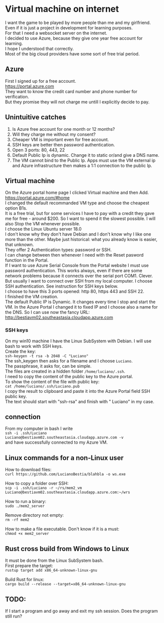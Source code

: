 # Virtual machine on internet

I want the game to be played by more people than me and my girlfriend.  
Even if it is just a project in development for learning purposes.  
For that I need a websocket server on the internet.  
I decided to use Azure, because they give one year free account for learning.  
I hope I understood that correctly.  
Most of the big cloud providers have some sort of free trial period.  

## Azure
First I signed up for a free account.  
https://portal.azure.com  
They want to know the credit card number and phone number for verification.  
But they promise they will not charge me untill I explicitly decide to pay.  

## Unintuitive catches
1. Is Azure free account for one month or 12 months?  
2. Will they charge me without my consent?  
3. Cheaper VM is important even for free account.  
4. SSH keys are better then password authentication.  
5. Open 3 ports: 80, 443, 22  
6. Default Public Ip is dynamic. Change it to static or/and give a DNS name.  
7. The VM cannot bind to the Public Ip. Apps must use the VM external ip and Azure infrastructure then makes a 1:1 connection to the public Ip.  

## Virtual machine
On the Azure portal home page I clicked Virtual machine and then Add.  
https://portal.azure.com/#home  
I changed the default recommanded VM type and choose the cheapest option B1s.  
It is a free trial, but for some services I have to pay with a credit they gave me for free - around $200. So I want to spend it the slowest possible. I will also Stop the VM whenever possible.  
I choose the Linux Ubuntu server 18.0  
I don't know why they don't have Debian and I don't know why I like one more than the other. Maybe just historical: what you already know is easier, that unknown.  
They offer 2 Authentication types: password or SSH.  
I can change between then whenever I need with the Reset pasword function in the Portal.  
If I want to use Azure Serial Console from the Portal website I must use password authentication. This works always, even if there are some network problems because it connects over the serial port COM1.  Clever.  
But usually I want to connect over SSH from my local computer. I choose SSH authentication. See instruction for SSH keys below.  
I choose to have this 3 ports opened: http 80, https 443 and SSH 22.  
I finished the VM creation.  
The default Public IP is Dynamic. It changes every time I stop and start the VM. In the Azure Portal I changed it to fixed IP and I choose also a name for the DNS. So I can use now the fancy URL:  
http://bestiavm02.southeastasia.cloudapp.azure.com  

### SSH keys
On my win10 machine I have the Linux SubSystem with Debian. I will use bash to work with SSH keys.  
Create the key:  
`ssh-keygen -t rsa -b 2048 -C "Luciano"`  
The ssh_keygen then asks for a filename and I choose `Luciano`.  
The passphrase, it asks for, can be simple.  
The files are created in a hidden folder `/home/luciano/.ssh`.  
I need to copy the content of the public key to the Azure portal.  
To show the content of the file with public key:  
`cat /home/luciano/.ssh/Luciano.pub`  
I copy the result to clipboard and paste it into the Azure Portal field SSH public key.  
The text should start with "ssh-rsa" and finish with " Luciano" in my case.  

## connection
From my computer in bash I write  
`ssh -i .ssh/Luciano Luciano@bestiavm02.southeastasia.cloudapp.azure.com -v`  
and have successfully connected to my Azure VM.  

## Linux commands for a non-Linux user

How to download files:  
`curl https://github.com/LucianoBestia/blahbla -o ws.exe`  
  
How to copy a folder over SSH:  
`scp -i .ssh/Luciano -r ~/rs/mem2_vm Luciano@bestiavm02.southeastasia.cloudapp.azure.com:~/wrs`  
  
How to run a binary:  
`sudo ./mem2_server`  
  
Remove directory not empty:  
`rm -rf mem2`  
  
How to make a file executable. Don't know if it is a must:  
`chmod +x mem2_server`  
  
## Rust cross build from Windows to Linux
It must be done from the Linux SubSystem bash.  
First prepare the target:  
`rustup target add x86_64-unknown-linux-gnu`  
  
Build Rust for linux:  
`cargo build --release --target=x86_64-unknown-linux-gnu`  

## TODO:
If I start a program and go away and exit my ssh session. Does the program still run?  

